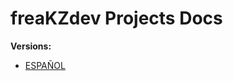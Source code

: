 # freaKZdev Projects Docs

**Versions:** 
- [ESPAÑOL](https://github.com/freakzdev/docs/tree/main/es)